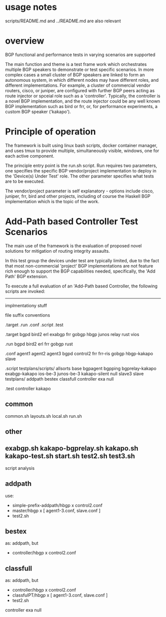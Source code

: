 # usage notes

scripts/README.md and ../README.md are also relevant

# overview

BGP functional and performance tests in varying scenarios are supported

The main function and theme is a test frame work which orchestrates multiple BGP speakers to demonstrate or test specific scenarios.  In more complex cases a small cluster of BGP speakers are linked to form an autonomous system, in which different nodes may have different roles, and different implementations.  For example, a cluster of commercial vendor routers, cisco, or juniper, are configured with further BGP peers acting as route injector or spceial role such as a 'controller'.  Typically, the controller is a novel BGP implementation, and the route injector could be any well known BGP implementation such as bird or frr, or, for performance experiments, a custom BGP speaker ('kakapo').

# Principle of operation
The framework is built using linux bash scripts, docker container manager, and uses tmux to provide multiple, simultaneously visible,  windows, one for each active component.

The principle entry point is the run.sh script.  Run requires two parameters, one specifies the specific BGP vendor/project implementation to deploy in the 'Device(s) Under Test' role.  The other parameter specifies what tests are to be executed.

The vendor/project parameter is self explanatory - options include cisco, juniper, frr, bird and other projects, including of course the Haskell BGP implementation which is the topic of the work.

# Add-Path based Controller Test Scenarios
The main use of the framework is the evaluation of proposed novel solutions for mitigation of routing integrity assaults.

In this test group the devices under test are typically limited, due to the fact that most non-commercial 'project' BGP implementations are not feature rich enough to support the BGP capabilities needed, specifically, the 'Add Path' BGP extension.

To execute a full evaluation of an 'Add-Path based Controller, the following scripts are invoked:

---------------------------------

implmentationy stuff

file suffix conventions

.target
.run
.conf
.script
.test

.target
   bgpd bird2 erl exabgp frr gobgp hbgp junos relay rust vios

.run
   bgpd bird2 erl frr gobgp rust

.conf
   agent1 agent2 agent3 bgpd control2 frr frr-ris gobgp hbgp-kakapo slave

.script
    testplans/scripts/
        allsorts base bgpagent bgpping bgprelay-kakapo exabgp-kakapo ios-be-3 junos-be-3 kakapo-silent null slave3 slave
    testplans/
        addpath bestex classfull controller exa null

.test
   controller kakapo

common
------
common.sh
layouts.sh
local.sh
run.sh

other
-----
exabgp.sh
kakapo-bgprelay.sh
kakapo.sh
kakapo-test.sh
start.sh
test2.sh
test3.sh
 ---------------------

 script analysis

## addpath
use:
- simple-prefix-addpath/hbgp x control2.conf
- master/hbgp x [ agent1-3.conf, slave.conf ]
- test2.sh
## bestex
as: addpath, but
- controller/hbgp x control2.conf

## classfull
as: addpath, but
- controller/hbgp x control2.conf
- classfulPT/hbgp x [ agent1-3.conf, slave.conf ]
- test2.sh


controller
exa
null
